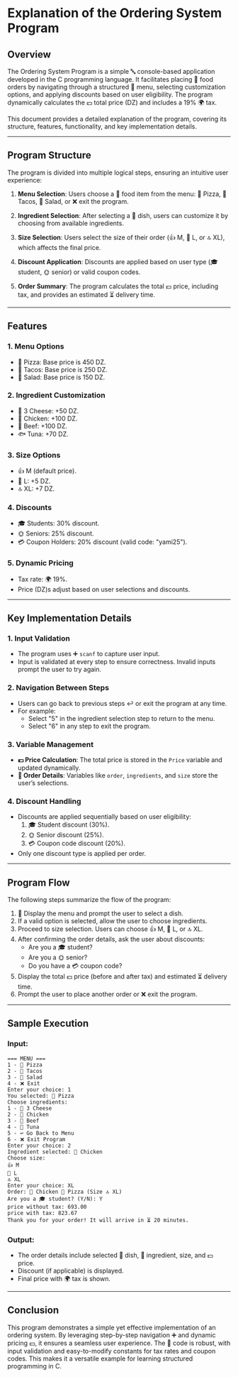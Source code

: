 # Explanation of the Ordering System Program

## Overview

The Ordering System Program is a simple 🔤 console-based application developed in the C programming language. It facilitates placing 🍲 food orders by navigating through a structured 🗾 menu, selecting customization options, and applying discounts based on user eligibility. The program dynamically calculates the 💵 total price (DZ) and includes a 19% 🌍 tax.

This document provides a detailed explanation of the program, covering its structure, features, functionality, and key implementation details.

---

## Program Structure

The program is divided into multiple logical steps, ensuring an intuitive user experience:

1. **Menu Selection**:
   Users choose a 🍲 food item from the menu: 🍕 Pizza, 🌮 Tacos, 🥗 Salad, or ❌ exit the program.

2. **Ingredient Selection**:
   After selecting a 🍲 dish, users can customize it by choosing from available ingredients.

3. **Size Selection**:
   Users select the size of their order (👍 M, 💪 L, or 🔝 XL), which affects the final price.

4. **Discount Application**:
   Discounts are applied based on user type (🎓 student, 🌞 senior) or valid coupon codes.

5. **Order Summary**:
   The program calculates the total 💵 price, including tax, and provides an estimated ⏳ delivery time.

---

## Features

### 1. **Menu Options**

- 🍕 Pizza: Base price is 450 DZ.
- 🌮 Tacos: Base price is 250 DZ.
- 🥗 Salad: Base price is 150 DZ.

### 2. **Ingredient Customization**

- 🥑 3 Cheese: +50 DZ.
- 🍗 Chicken: +100 DZ.
- 🍖 Beef: +100 DZ.
- 🐟 Tuna: +70 DZ.

### 3. **Size Options**

- 👍 M (default price).
- 💪 L: +5 DZ.
- 🔝 XL: +7 DZ.

### 4. **Discounts**

- 🎓 Students: 30% discount.
- 🌞 Seniors: 25% discount.
- 💳 Coupon Holders: 20% discount (valid code: "yami25").

### 5. **Dynamic Pricing**

- Tax rate: 🌍 19%.
- Price (DZ)s adjust based on user selections and discounts.

---

## Key Implementation Details

### 1. **Input Validation**

- The program uses ➕ `scanf` to capture user input.
- Input is validated at every step to ensure correctness. Invalid inputs prompt the user to try again.

### 2. **Navigation Between Steps**

- Users can go back to previous steps ↩️ or exit the program at any time.
- For example:
  - Select "5" in the ingredient selection step to return to the menu.
  - Select "6" in any step to exit the program.

### 3. **Variable Management**

- **💵 Price Calculation**: The total price is stored in the `Price` variable and updated dynamically.
- **🍲 Order Details**: Variables like `order`, `ingredients`, and `size` store the user’s selections.

### 4. **Discount Handling**

- Discounts are applied sequentially based on user eligibility:
  1. 🎓 Student discount (30%).
  2. 🌞 Senior discount (25%).
  3. 💳 Coupon code discount (20%).
- Only one discount type is applied per order.

---

## Program Flow

The following steps summarize the flow of the program:

1. 🗾 Display the menu and prompt the user to select a dish.
2. If a valid option is selected, allow the user to choose ingredients.
3. Proceed to size selection. Users can choose 👍 M, 💪 L, or 🔝 XL.
4. After confirming the order details, ask the user about discounts:
   - Are you a 🎓 student?
   - Are you a 🌞 senior?
   - Do you have a 💳 coupon code?
5. Display the total 💵 price (before and after tax) and estimated ⏳ delivery time.
6. Prompt the user to place another order or ❌ exit the program.

---

## Sample Execution

### Input:

```plaintext
=== MENU ===
1 - 🍕 Pizza
2 - 🌮 Tacos
3 - 🥗 Salad
4 - ❌ Exit
Enter your choice: 1
You selected: 🍕 Pizza
Choose ingredients:
1 - 🥑 3 Cheese
2 - 🍗 Chicken
3 - 🍖 Beef
4 - 🍏 Tuna
5 - ↩️ Go Back to Menu
6 - ❌ Exit Program
Enter your choice: 2
Ingredient selected: 🍗 Chicken
Choose size:
👍 M
💪 L
🔝 XL
Enter your choice: XL
Order: 🍗 Chicken 🍕 Pizza (Size 🔝 XL)
Are you a 🎓 student? (Y/N): Y
price without tax: 693.00
price with tax: 823.67
Thank you for your order! It will arrive in ⏳ 20 minutes.
```

### Output:

- The order details include selected 🍲 dish, 🍲 ingredient, size, and 💵 price.
- Discount (if applicable) is displayed.
- Final price with 🌍 tax is shown.

---

## Conclusion

This program demonstrates a simple yet effective implementation of an ordering system. By leveraging step-by-step navigation ➕ and dynamic pricing 💵, it ensures a seamless user experience. The 🔧 code is robust, with input validation and easy-to-modify constants for tax rates and coupon codes. This makes it a versatile example for learning structured programming in C.

